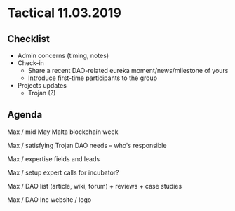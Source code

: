 # Tactical 11.03.2019

## Checklist

* Admin concerns \(timing, notes\)
* Check-in
  * Share a recent DAO-related eureka moment/news/milestone of yours
  * Introduce first-time participants to the group
* Projects updates
  * Trojan \(?\)

## Agenda

Max / mid May Malta blockchain week

Max / satisfying Trojan DAO needs – who's responsible

Max / expertise fields and leads

Max / setup expert calls for incubator?

Max / DAO list \(article, wiki, forum\) + reviews + case studies

Max / DAO Inc website / logo

